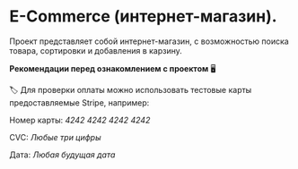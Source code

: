 # E-Commerce (интернет-магазин).
Проект представляет собой интернет-магазин, с возможностью поиска товара, сортировки и добавления в карзину.

**Рекомендации перед ознакомлением с проектом** :desktop_computer:

:label: Для проверки оплаты можно использовать тестовые карты предоставляемые Stripe, например:

Номер карты: *4242 4242 4242 4242*

CVC: *Любые три цифры*

Дата: *Любая будущая дата*


